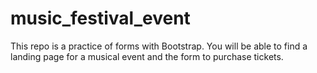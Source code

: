 # music_festival_event

This repo is a practice of forms with Bootstrap. You will be able to find a landing page for a musical event and the form to purchase tickets.
